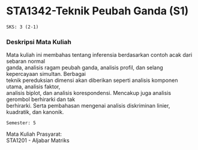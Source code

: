 # STA1342-Teknik Peubah Ganda (S1)
`SKS: 3 (2-1)`  

### Deskripsi Mata Kuliah  
Mata kuliah ini membahas tentang inferensia berdasarkan contoh acak dari sebaran normal  
ganda, analisis ragam peubah ganda, analisis profil, dan selang kepercayaan simultan. Berbagai  
teknik pereduksian dimensi akan diberikan seperti analisis komponen utama, analisis faktor,  
analisis biplot, dan analisis korespondensi. Mencakup juga analisis gerombol berhirarki dan tak  
berhirarki. Serta pembahasan mengenai analisis diskriminan linier, kuadratik, dan kanonik.  
  
  
`Semester: 5`  
  
Mata Kuliah Prasyarat:  
STA1201 - Aljabar Matriks  
